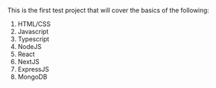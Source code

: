 This is the first test project that will cover the basics of the following:
1. HTML/CSS
2. Javascript
3. Typescript
4. NodeJS
5. React
6. NextJS
7. ExpressJS
8. MongoDB
